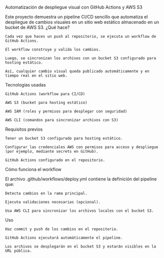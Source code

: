 Automatización de despliegue visual con GitHub Actions y AWS S3

Este proyecto demuestra un pipeline CI/CD sencillo que automatiza el despliegue de cambios visuales en un sitio web estático almacenado en un bucket de AWS S3.
¿Qué hace?

    Cada vez que haces un push al repositorio, se ejecuta un workflow de GitHub Actions.

    El workflow construye y valida los cambios.

    Luego, se sincronizan los archivos con un bucket S3 configurado para hosting estático.

    Así, cualquier cambio visual queda publicado automáticamente y en tiempo real en el sitio web.

Tecnologías usadas

    GitHub Actions (workflow para CI/CD)

    AWS S3 (bucket para hosting estático)

    AWS IAM (roles y permisos para desplegar con seguridad)

    AWS CLI (comandos para sincronizar archivos con S3)

Requisitos previos

    Tener un bucket S3 configurado para hosting estático.

    Configurar las credenciales AWS con permisos para acceso y despliegue (por ejemplo, mediante secrets en GitHub).

    GitHub Actions configurado en el repositorio.

Cómo funciona el workflow

El archivo .github/workflows/deploy.yml contiene la definición del pipeline que:

    Detecta cambios en la rama principal.

    Ejecuta validaciones necesarias (opcional).

    Usa AWS CLI para sincronizar los archivos locales con el bucket S3.

Uso

    Haz commit y push de los cambios en el repositorio.

    GitHub Actions ejecutará automáticamente el pipeline.

    Los archivos se desplegarán en el bucket S3 y estarán visibles en la URL pública.
